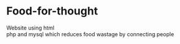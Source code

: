 # Food-for-thought
Website using html <br>
php and mysql which reduces food wastage by connecting people
